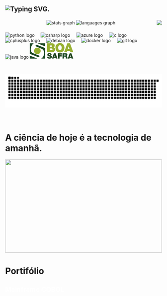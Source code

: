 <h2 align="left"<a href="https://git.io/typing-svg"><img src="https://readme-typing-svg.demolab.com?font=Fira+Code&size=25&pause=1000&random=false&width=435&lines=Ol%C3%A1%2C+eu+sou+o+engenheiro+Alex!+" alt="Typing SVG" /></a>.</h2>

###

<div align="center">
  <img  src="https://github-readme-stats.vercel.app/api?username=alexinacio2000&hide_title=false&hide_rank=false&show_icons=true&include_all_commits=true&count_private=true&disable_animations=false&theme=dracula&locale=en&hide_border=false" height="150" alt="stats graph"  />
  <img src="https://github-readme-stats.vercel.app/api/top-langs?username=alexinacio2000&locale=en&hide_title=false&layout=compact&card_width=320&langs_count=5&theme=dracula&hide_border=false" height="150" alt="languages graph"  />
  <img align="right" height="172" src="https://media.dev.to/cdn-cgi/image/width=320,height=320,fit=cover,gravity=auto,format=auto/https%3A%2F%2Fdev-to-uploads.s3.amazonaws.com%2Fuploads%2Fuser%2Fprofile_image%2F1768608%2F31f48f4d-e5e1-4797-8cf2-1d93a6bc1848.png"  />
</div>

###



###

<div align="left">
  <img src="https://cdn.jsdelivr.net/gh/devicons/devicon/icons/python/python-original.svg" height="50" alt="python logo"  />
  <img width="12" />
  <img src="https://cdn.jsdelivr.net/gh/devicons/devicon/icons/csharp/csharp-original.svg" height="50" alt="csharp logo"  />
  <img width="12" />
  <img src="https://cdn.jsdelivr.net/gh/devicons/devicon/icons/azure/azure-original.svg" height="50" alt="azure logo"  />
  <img width="12" />
  <img src="https://cdn.jsdelivr.net/gh/devicons/devicon/icons/c/c-original.svg" height="50" alt="c logo"  />
  <img width="12" />
  <img src="https://cdn.jsdelivr.net/gh/devicons/devicon/icons/cplusplus/cplusplus-original.svg" height="50" alt="cplusplus logo"  />
  <img width="12" />
  <img src="https://cdn.jsdelivr.net/gh/devicons/devicon/icons/debian/debian-original.svg" height="50" alt="debian logo"  />
  <img width="12" />
  <img src="https://cdn.jsdelivr.net/gh/devicons/devicon/icons/docker/docker-original.svg" height="50" alt="docker logo"  />
  <img width="12" />
  <img src="https://cdn.jsdelivr.net/gh/devicons/devicon/icons/git/git-original.svg" height="50" alt="git logo"  />
  <img width="12" />
  <img src="https://cdn.jsdelivr.net/gh/devicons/devicon/icons/java/java-original.svg" height="50" alt="java logo"  />
  <a href="https://www.boasafrasementes.com.br/" target="_blank">
  <img src="./src/logo-boa-safra (1).svg" height="50" alt="java logo" />
</a>
</div>

###

<div align="left">
   <source media="(prefers-color-scheme: dark)" srcset="https://raw.githubusercontent.com/alexinacio2000/alexinacio2000/output/github-contribution-grid-snake-dark.svg">
  <source media="(prefers-color-scheme: light)" srcset="https://raw.githubusercontent.com/alexinacio2000/alexinacio2000/output/github-contribution-grid-snake-dark.svg">
  <img align="center" alt="github contribution grid snake animation" src="https://raw.githubusercontent.com/alexinacio2000/alexinacio2000/output/github-contribution-grid-snake.svg">
</picture>
</div>

###

<br clear="both">

###
<h1>A ciência de hoje é a tecnologia de amanhã.</h1>
<div align="center">
  <img height="300" width="100%" src="./src/Alex Inácio Pereira.gif"  />
</div>

###

<h1 align="left">Portifólio</h1>
<h2>
  <a href="https://github.com/alexinacio2000/mainframe_COBOL" style="color: white; text-decoration: none;" onmouseover="this.style.color='#000080'" onmouseout="this.style.color='white'">
    Mainframe COBOL
  </a>
</h2>




###
